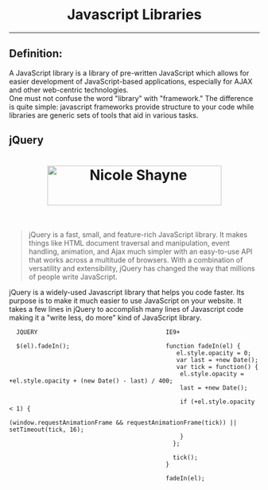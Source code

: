 <h1 align="center">Javascript Libraries</h1>

---

## Definition:
A JavaScript library is a library of pre-written JavaScript which allows for easier development of JavaScript-based applications, especially for AJAX and other web-centric technologies.
<br>
One must not confuse the word "library" with "framework." The difference is quite simple: javascript frameworks provide structure to your code while libraries are generic sets of tools that aid in various tasks.
<br>

## jQuery
<h1 align="center"><a href="https://jqueryui.com" target="_blank"><img width="350" height="80" alt="Nicole Shayne" src="https://upload.wikimedia.org/wikipedia/en/9/9e/JQuery_logo.svg"></a></h1>
<br>

> jQuery is a fast, small, and feature-rich JavaScript library. It makes things like HTML document traversal and manipulation, event 
> handling, animation, and Ajax much simpler with an easy-to-use API that works across a multitude of browsers. With a combination of 
> versatility and extensibility, jQuery has changed the way that millions of people write JavaScript.

jQuery is a widely-used Javascript library that helps you code faster. Its purpose is to make it much easier to use JavaScript on your website. It takes a few lines in jQuery to accomplish many lines of Javascript code making it a "write less, do more" kind of JavaScript library.

```
  JQUERY                                    IE9+
    
  $(el).fadeIn();                           function fadeIn(el) {
                                               el.style.opacity = 0;
                                               var last = +new Date();
                                               var tick = function() {
                                                el.style.opacity = +el.style.opacity + (new Date() - last) / 400;
                                                last = +new Date();

                                                if (+el.style.opacity < 1) {
                                                  (window.requestAnimationFrame && requestAnimationFrame(tick)) || setTimeout(tick, 16);
                                                }
                                              };

                                              tick();
                                            }

                                            fadeIn(el);
```
